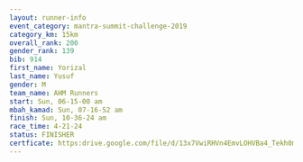```yaml
---
layout: runner-info 
event_category: mantra-summit-challenge-2019 
category_km: 15km 
overall_rank: 200
gender_rank: 139
bib: 914
first_name: Yorizal
last_name: Yusuf
gender: M
team_name: AHM Runners
start: Sun, 06-15-00 am
mbah_kamad: Sun, 07-16-52 am
finish: Sun, 10-36-24 am
race_time: 4-21-24
status: FINISHER
certficate: https:drive.google.com/file/d/13x7VwiRHVn4EmvLOHVBa4_Tekh0mjygR/view?usp=sharing
---
```

